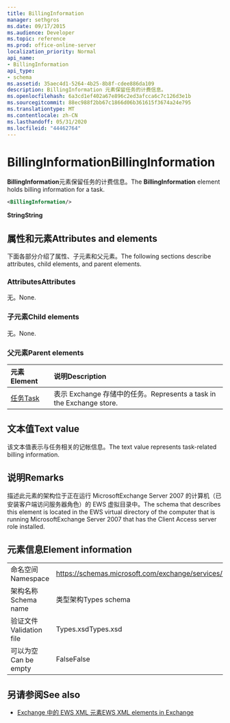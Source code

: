 ```yaml
---
title: BillingInformation
manager: sethgros
ms.date: 09/17/2015
ms.audience: Developer
ms.topic: reference
ms.prod: office-online-server
localization_priority: Normal
api_name:
- BillingInformation
api_type:
- schema
ms.assetid: 35aec4d1-5264-4b25-8b8f-cdee886da109
description: BillingInformation 元素保留任务的计费信息。
ms.openlocfilehash: 6a3cd1ef402a67e896c2ed3afcca6c7c126d3e1b
ms.sourcegitcommit: 88ec988f2bb67c1866d06b361615f3674a24e795
ms.translationtype: MT
ms.contentlocale: zh-CN
ms.lasthandoff: 05/31/2020
ms.locfileid: "44462764"
---
```

# <a name="billinginformation"></a><span data-ttu-id="daaa4-103">BillingInformation</span><span class="sxs-lookup"><span data-stu-id="daaa4-103">BillingInformation</span></span>

<span data-ttu-id="daaa4-104">**BillingInformation**元素保留任务的计费信息。</span><span class="sxs-lookup"><span data-stu-id="daaa4-104">The **BillingInformation** element holds billing information for a task.</span></span> 
  
```xml
<BillingInformation/>
```

 <span data-ttu-id="daaa4-105">**String**</span><span class="sxs-lookup"><span data-stu-id="daaa4-105">**String**</span></span>
## <a name="attributes-and-elements"></a><span data-ttu-id="daaa4-106">属性和元素</span><span class="sxs-lookup"><span data-stu-id="daaa4-106">Attributes and elements</span></span>

<span data-ttu-id="daaa4-107">下面各部分介绍了属性、子元素和父元素。</span><span class="sxs-lookup"><span data-stu-id="daaa4-107">The following sections describe attributes, child elements, and parent elements.</span></span>
  
### <a name="attributes"></a><span data-ttu-id="daaa4-108">Attributes</span><span class="sxs-lookup"><span data-stu-id="daaa4-108">Attributes</span></span>

<span data-ttu-id="daaa4-109">无。</span><span class="sxs-lookup"><span data-stu-id="daaa4-109">None.</span></span>
  
### <a name="child-elements"></a><span data-ttu-id="daaa4-110">子元素</span><span class="sxs-lookup"><span data-stu-id="daaa4-110">Child elements</span></span>

<span data-ttu-id="daaa4-111">无。</span><span class="sxs-lookup"><span data-stu-id="daaa4-111">None.</span></span>
  
### <a name="parent-elements"></a><span data-ttu-id="daaa4-112">父元素</span><span class="sxs-lookup"><span data-stu-id="daaa4-112">Parent elements</span></span>

|<span data-ttu-id="daaa4-113">**元素**</span><span class="sxs-lookup"><span data-stu-id="daaa4-113">**Element**</span></span>|<span data-ttu-id="daaa4-114">**说明**</span><span class="sxs-lookup"><span data-stu-id="daaa4-114">**Description**</span></span>|
|:-----|:-----|
|[<span data-ttu-id="daaa4-115">任务</span><span class="sxs-lookup"><span data-stu-id="daaa4-115">Task</span></span>](task.md) <br/> |<span data-ttu-id="daaa4-116">表示 Exchange 存储中的任务。</span><span class="sxs-lookup"><span data-stu-id="daaa4-116">Represents a task in the Exchange store.</span></span>  <br/> |
   
## <a name="text-value"></a><span data-ttu-id="daaa4-117">文本值</span><span class="sxs-lookup"><span data-stu-id="daaa4-117">Text value</span></span>

<span data-ttu-id="daaa4-118">该文本值表示与任务相关的记帐信息。</span><span class="sxs-lookup"><span data-stu-id="daaa4-118">The text value represents task-related billing information.</span></span>
  
## <a name="remarks"></a><span data-ttu-id="daaa4-119">说明</span><span class="sxs-lookup"><span data-stu-id="daaa4-119">Remarks</span></span>

<span data-ttu-id="daaa4-120">描述此元素的架构位于正在运行 MicrosoftExchange Server 2007 的计算机（已安装客户端访问服务器角色）的 EWS 虚拟目录中。</span><span class="sxs-lookup"><span data-stu-id="daaa4-120">The schema that describes this element is located in the EWS virtual directory of the computer that is running MicrosoftExchange Server 2007 that has the Client Access server role installed.</span></span>
  
## <a name="element-information"></a><span data-ttu-id="daaa4-121">元素信息</span><span class="sxs-lookup"><span data-stu-id="daaa4-121">Element information</span></span>

|||
|:-----|:-----|
|<span data-ttu-id="daaa4-122">命名空间</span><span class="sxs-lookup"><span data-stu-id="daaa4-122">Namespace</span></span>  <br/> |https://schemas.microsoft.com/exchange/services/2006/types  <br/> |
|<span data-ttu-id="daaa4-123">架构名称</span><span class="sxs-lookup"><span data-stu-id="daaa4-123">Schema name</span></span>  <br/> |<span data-ttu-id="daaa4-124">类型架构</span><span class="sxs-lookup"><span data-stu-id="daaa4-124">Types schema</span></span>  <br/> |
|<span data-ttu-id="daaa4-125">验证文件</span><span class="sxs-lookup"><span data-stu-id="daaa4-125">Validation file</span></span>  <br/> |<span data-ttu-id="daaa4-126">Types.xsd</span><span class="sxs-lookup"><span data-stu-id="daaa4-126">Types.xsd</span></span>  <br/> |
|<span data-ttu-id="daaa4-127">可以为空</span><span class="sxs-lookup"><span data-stu-id="daaa4-127">Can be empty</span></span>  <br/> |<span data-ttu-id="daaa4-128">False</span><span class="sxs-lookup"><span data-stu-id="daaa4-128">False</span></span>  <br/> |
   
## <a name="see-also"></a><span data-ttu-id="daaa4-129">另请参阅</span><span class="sxs-lookup"><span data-stu-id="daaa4-129">See also</span></span>



- [<span data-ttu-id="daaa4-130">Exchange 中的 EWS XML 元素</span><span class="sxs-lookup"><span data-stu-id="daaa4-130">EWS XML elements in Exchange</span></span>](ews-xml-elements-in-exchange.md)

